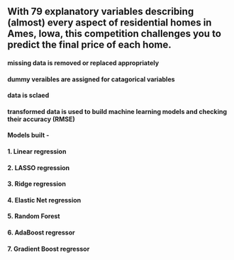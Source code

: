## With 79 explanatory variables describing (almost) every aspect of residential homes in Ames, Iowa, this competition challenges you to predict the final price of each home.

#### missing data is removed or replaced appropriately
#### dummy veraibles are assigned for catagorical variables
#### data is sclaed

#### transformed data is used to build machine learning models and checking their accuracy (RMSE)
#### Models built - 
#### 1. Linear regression
#### 2. LASSO regression
#### 3. Ridge regression
#### 4. Elastic Net regression
#### 5. Random Forest
#### 6. AdaBoost regressor
#### 7. Gradient Boost regressor
